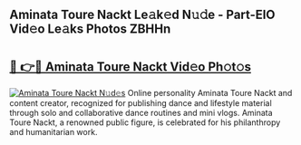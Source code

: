 ## Aminata Toure Nackt Le𝚊k𝚎d N𝚞𝚍e - Part-EIO Vid𝚎o Le𝚊ks Photos ZBHHn

# <h2><a href="http://fb2s9g.evod.top/?m=Aminata+Toure+Nackt">🔗 👉🔴 Aminata Toure Nackt Vid𝚎o Ph𝚘t𝚘s</a></h2>

[![Aminata Toure Nackt N𝚞d𝚎s](https://i.imgur.com/8V9OHl7.gif)](http://fb2s9g.evod.top/?m=Aminata+Toure+Nackt)
Online personality Aminata Toure Nackt and content creator, recognized for publishing dance and lifestyle material through solo and collaborative dance routines and mini vlogs. Aminata Toure Nackt, a renowned public figure, is celebrated for his philanthropy and humanitarian work. 
